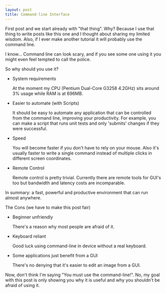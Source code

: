 ```yaml
---
layout: post
title: Command-line Interface
---
```


First post and we start already with "that thing". Why? Because I use that thing to write posts like this one and I thought about sharing my limited wisdom.
Also, if I ever make another tutorial it will probably use the command line. 

I know... Command line can look scary, and if you see some one using it you might even feel tempted to call the police. 

So why should you use it?


 - System requirements

   At the moment my CPU (Pentium Dual-Core G3258 4.2GHz) sits around 3% usage while RAM is at 696MB.

 - Easier to automate (with Scripts)

   It should be easy to automate any application that can be controlled from the command line, improving your productivity.
For example, you can make a script that runs unit tests and only 'submits' changes if they were successful.

 - Speed

   You will become faster if you don't have to rely on your mouse. Also it's usually faster to write a single command instead of multiple clicks in different screen coordinates.

 - Remote Control

   Remote control is pretty trivial. Currently there are remote tools for GUI's too but bandwidth and latency costs are incomparable.

In summary: a fast, powerful and productive environment that can run almost anywhere.

The Cons (we have to make this post fair)

 - Beginner unfriendly

   There's a reason why most people are afraid of it.

 - Keyboard reliant 

   Good luck using command-line in device without a real keyboard.

 - Some applications just benefit from a GUI

   There's no denying that it's easier to edit an image from a GUI.

Now, don't think I'm saying "You must use the command-line!".
No, my goal with this post is only showing you why it is useful and why you shouldn't be afraid of using it.
